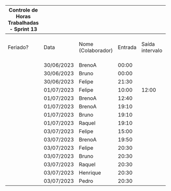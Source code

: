 | Controle de Horas Trabalhadas - Sprint 13 |  |  |  |  |  |  |  |  |  |  |
| --- | --- | --- | --- | --- | --- | --- | --- | --- | --- | --- |
| Feriado? | Data | Nome (Colaborador) | Entrada | Saída intervalo | Retorno intervalo | Saída | Total horas |  | Nome (Colaborador) | Total horas do sprint |
|  | 30/06/2023 | BrenoA | 00:00 |  |  | 01:10 | 1:10:00 |  | BrenoA | 04:10 |
|  | 30/06/2023 | Bruno | 00:00 |  |  | 01:10 | 1:10:00 |  | Bruno | 03:10 |
|  | 30/06/2023 | Felipe | 21:30 |  |  | 23:59 | 2:29:00 |  | Felipe | 07:29 |
|  | 01/07/2023 | Felipe | 10:00 | 12:00 | 12:30 | 13:30 | 3:00:00 |  | Henrique | 00:30 |
|  | 01/07/2023 | BrenoA | 12:40 |  |  | 13:00 | 0:20:00 |  | Limírio | 00:00 |
|  | 01/07/2023 | BrenoA | 19:10 |  |  | 20:40 | 1:30:00 |  | Pedro | 00:30 |
|  | 01/07/2023 | Bruno | 19:10 |  |  | 20:40 | 1:30:00 |  | Raquel | 02:00 |
|  | 01/07/2023 | Raquel | 19:10 |  |  | 20:40 | 1:30:00 |  |  |  |
|  | 03/07/2023 | Felipe | 15:00 |  |  | 16:30 | 1:30:00 |  |  |  |
|  | 03/07/2023 | BrenoA | 19:50 |  |  | 21:00 | 1:10:00 |  |  |  |
|  | 03/07/2023 | Felipe | 20:30 |  |  | 21:00 | 0:30:00 |  |  |  |
|  | 03/07/2023 | Bruno | 20:30 |  |  | 21:00 | 0:30:00 |  |  |  |
|  | 03/07/2023 | Raquel | 20:30 |  |  | 21:00 | 0:30:00 |  |  |  |
|  | 03/07/2023 | Henrique | 20:30 |  |  | 21:00 | 0:30:00 |  |  |  |
|  | 03/07/2023 | Pedro | 20:30 |  |  | 21:00 | 0:30:00 |  |  |  |
